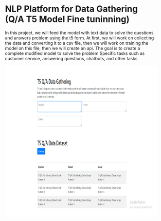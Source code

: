 <h1>NLP Platform for Data Gathering (Q/A T5 Model Fine tuninning)</h1>
<p>In this project, we will feed the model with text data to solve the questions and answers problem using the t5 form. At first, we will work on collecting the data and converting it to a csv file, then we will work on training the model on this file, then we will create an api. The goal is to create a complete modified model to solve the problem Specific tasks such as customer service, answering questions, chatbots, and other tasks</p>
<img src="t5.png" height="500px" width="500px">